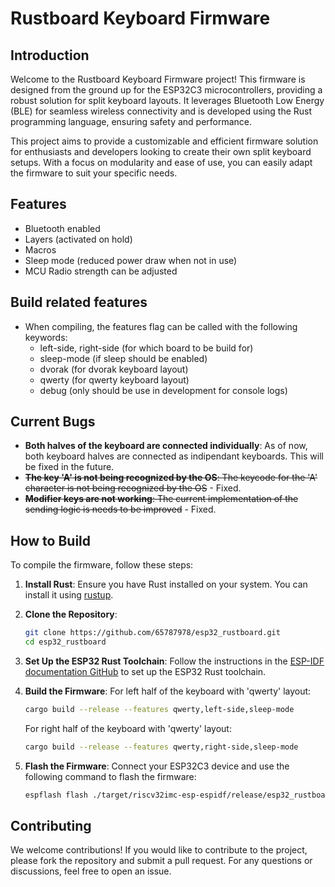 # Rustboard Keyboard Firmware

## Introduction

Welcome to the Rustboard Keyboard Firmware project! This firmware is designed from the ground up for the ESP32C3 microcontrollers, providing a robust solution for split keyboard layouts. It leverages Bluetooth Low Energy (BLE) for seamless wireless connectivity and is developed using the Rust programming language, ensuring safety and performance.

This project aims to provide a customizable and efficient firmware solution for enthusiasts and developers looking to create their own split keyboard setups. With a focus on modularity and ease of use, you can easily adapt the firmware to suit your specific needs.

## Features
- Bluetooth enabled
- Layers (activated on hold)
- Macros
- Sleep mode (reduced power draw when not in use)
- MCU Radio strength can be adjusted

## Build related features
- When compiling, the features flag can be called with the following keywords:
   - left-side, right-side (for which board to be build for)
   - sleep-mode (if sleep should be enabled)
   - dvorak (for dvorak keyboard layout)
   - qwerty (for qwerty keyboard layout)
   - debug (only should be use in development for console logs)

## Current Bugs

- **Both halves of the keyboard are connected individually**: As of now, both keyboard halves are connected as indipendant keyboards. This will be fixed in the future.
- ~~**The key 'A' is not being recognized by the OS**: The keycode for the 'A' character is not being recognized by the OS~~ - Fixed.
- ~~**Modifier keys are not working**: The current implementation of the sending logic is needs to be improved~~ - Fixed.

## How to Build

To compile the firmware, follow these steps:

1. **Install Rust**: Ensure you have Rust installed on your system. You can install it using [rustup](https://rustup.rs/).

2. **Clone the Repository**:

   ```bash
   git clone https://github.com/65787978/esp32_rustboard.git
   cd esp32_rustboard
   ```

3. **Set Up the ESP32 Rust Toolchain**: Follow the instructions in the [ESP-IDF documentation GitHub](https://github.com/esp-rs) to set up the ESP32 Rust toolchain.

4. **Build the Firmware**:
   For left half of the keyboard with 'qwerty' layout:

   ```bash
   cargo build --release --features qwerty,left-side,sleep-mode
   ```

   For right half of the keyboard with 'qwerty' layout:

   ```bash
   cargo build --release --features qwerty,right-side,sleep-mode
   ```

5. **Flash the Firmware**: Connect your ESP32C3 device and use the following command to flash the firmware:
   ```bash
   espflash flash ./target/riscv32imc-esp-espidf/release/esp32_rustboard --monitor
   ```

## Contributing

We welcome contributions! If you would like to contribute to the project, please fork the repository and submit a pull request. For any questions or discussions, feel free to open an issue.
